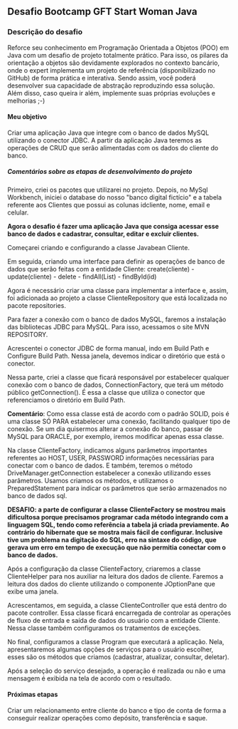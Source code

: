 ## Desafio Bootcamp GFT Start Woman Java

### Descrição do desafio
Reforce seu conhecimento em Programação Orientada a Objetos (POO) em Java com um desafio de projeto totalmente prático. Para isso, os pilares da orientação a objetos são devidamente explorados no contexto bancário, onde o expert implementa um projeto de referência (disponibilizado no GitHub) de forma prática e interativa. Sendo assim, você poderá desenvolver sua capacidade de abstração reproduzindo essa solução. Além disso, caso queira ir além, implemente suas próprias evoluções e melhorias ;-)

#### Meu objetivo
Criar uma aplicação Java que integre com o banco de dados MySQL utilizando o conector JDBC. A partir da aplicação Java teremos as operações de CRUD que serão alimentadas com os dados do cliente do banco.

##### Comentários sobre as etapas de desenvolvimento do projeto

Primeiro, criei os pacotes que utilizarei no projeto.
Depois, no MySql Workbench, iniciei o database do nosso "banco digital fictício" e a tabela referente aos Clientes que possui as colunas idcliente, nome, email e celular.

**Agora o desafio é fazer uma aplicação Java que consiga acessar esse banco de dados e cadastrar, consultar, editar e excluir clientes.**

Começarei criando e configurando a classe Javabean Cliente.

Em seguida, criando uma interface para definir as operações de banco de dados que serão feitas com a entidade Cliente:
create(cliente) - update(cliente) - delete - findAll(List<Clientes>) - findById(id)

Agora é necessário criar uma classe para implementar a interface e, assim, foi adicionada ao projeto a classe ClienteRepository que está localizada no pacote repositories.

Para fazer a conexão com o banco de dados MySQL, faremos a instalação das bibliotecas JDBC para MySQL. Para isso, acessamos o site MVN REPOSITORY.

Acrescentei o conector JDBC de forma manual, indo em Build Path e Configure Build Path. Nessa janela, devemos indicar o diretório que está o conector.

Nessa parte, criei a classe que ficará responsável por estabelecer qualquer conexão com o banco de dados, ConnectionFactory, que terá um método público getConnection(). É essa a classe que utiliza o conector que referenciamos o diretório em Build Path.

**Comentário**: Como essa classe está de acordo com o padrão SOLID, pois é uma classe SÓ PARA estabelecer uma conexão, facilitando qualquer tipo de conexão. Se um dia quisermos alterar a conexão do banco, passar de MySQL para ORACLE, por exemplo, iremos modificar apenas essa classe.

Na classe ClienteFactory, indicamos alguns parâmetros importantes referentes ao HOST, USER, PASSWORD informações necessárias para conectar com o banco de dados. E também, teremos o método DriveManager.getConnection estabelecer a conexão utilizando esses parâmetros.
Usamos criamos os métodos, e utilizamos o PreparedStatement para indicar os parâmetros que serão armazenados no banco de dados sql.

**DESAFIO: a parte de configurar a classe ClienteFactory se mostrou mais dificultosa porque precisamos programar cada método integrando com a linguagem SQL, tendo como referência a tabela já criada previamente.
Ao contrário do hibernate que se mostra mais fácil de configurar.
Inclusive tive um problema na digitação do SQL, erro na sintaxe do código, que gerava um erro em tempo de execução que não permitia conectar com o banco de dados.**

Após a configuração da classe ClienteFactory, criaremos a classe ClienteHelper para nos auxiliar na leitura dos dados de cliente.
Faremos a leitura dos dados do cliente utilizando o componente JOptionPane que exibe uma janela. 

Acrescentamos, em seguida,  a classe ClienteController que está dentro do pacote controller. Essa classe ficará encarregada de controlar as operações de fluxo de entrada e saída de dados do usuário com a entidade Cliente. Nessa classe também configuramos os tratamentos de exceções.

No final, configuramos a classe Program que executará a aplicação.
Nela, apresentaremos algumas opções de serviços para o usuário escolher, esses são os métodos que criamos (cadastrar, atualizar, consultar, deletar). 

Após a seleção do serviço desejado, a operação é realizada ou não e uma mensagem é exibida na tela de acordo com o resultado.

#### Próximas etapas
Criar um relacionamento entre cliente do banco e tipo de conta de forma a conseguir realizar operações como depósito, transferência e saque. 
